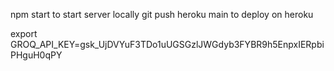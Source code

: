 npm start to start server locally
 git push heroku main to deploy on heroku

 export GROQ_API_KEY=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